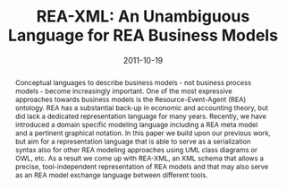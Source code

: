 ---
abstract: Conceptual languages to describe business models - not business process
  models - become increasingly important. One of the most expressive approaches towards
  business models is the Resource-Event-Agent (REA) ontology. REA has a substantial
  back-up in economic and accounting theory, but did lack a dedicated representation
  language for many years. Recently, we have introduced a domain specific modeling
  language including a REA meta model and a pertinent graphical notation. In this
  paper we build upon our previous work, but aim for a representation language that
  is able to serve as a serialization syntax also for other REA modeling approaches
  using UML class diagrams or OWL, etc. As a result we come up with REA-XML, an XML
  schema that allows a precise, tool-independent representation of REA models and
  that may also serve as an REA model exchange language between different tools.
authors:
- Dieter Mayrhofer
- Christian Huemer
- Birgit Hofreiter
- Christian Sonnenberg
date: '2011-10-19'
featured: false
links:
- name: Publik
  url: https://publik.tuwien.ac.at/showentry.php?ID=200218&lang=1
publication_types:
- '0'
publishDate: '2011-10-19'
title: 'REA-XML: An Unambiguous Language for REA Business Models'
url_pdf: http://publik.tuwien.ac.at/files/PubDat_200218.pdf
---